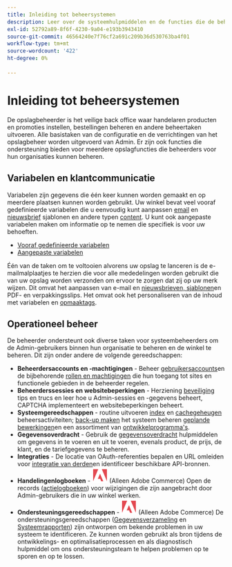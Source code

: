 ```yaml
---
title: Inleiding tot beheersystemen
description: Leer over de systeemhulpmiddelen en de functies die de beheerder van de opslag kan gebruiken om de plaatsen, de gegevens, de integratie, en gebruikers te beheren Admin.
exl-id: 52792a89-8f6f-4230-9a04-e193b3943410
source-git-commit: 46564240e7f76cf2a691c209b36d530763ba4f01
workflow-type: tm+mt
source-wordcount: '422'
ht-degree: 0%

---
```


# Inleiding tot beheersystemen

De opslagbeheerder is het veilige back office waar handelaren producten en promoties instellen, bestellingen beheren en andere beheertaken uitvoeren. Alle basistaken van de configuratie en de verrichtingen van het opslagbeheer worden uitgevoerd van Admin. Er zijn ook functies die ondersteuning bieden voor meerdere opslagfuncties die beheerders voor hun organisaties kunnen beheren.

## Variabelen en klantcommunicatie

Variabelen zijn gegevens die één keer kunnen worden gemaakt en op meerdere plaatsen kunnen worden gebruikt. Uw winkel bevat veel vooraf gedefinieerde variabelen die u eenvoudig kunt aanpassen [email](email-templates.md) en [nieuwsbrief](../merchandising-promotions/newsletter-template.md) sjablonen en andere typen [content](../content-design/introduction.md#content). U kunt ook aangepaste variabelen maken om informatie op te nemen die specifiek is voor uw behoeften.

- [Vooraf gedefinieerde variabelen](variables-predefined.md)
- [Aangepaste variabelen](variables-custom.md)

Één van de taken om te voltooien alvorens uw opslag te lanceren is de e-mailmalplaatjes te herzien die voor alle mededelingen worden gebruikt die van uw opslag worden verzonden om ervoor te zorgen dat zij op uw merk wijzen. Dit omvat het aanpassen van e-mail en [nieuwsbrieven, sjablonen](../merchandising-promotions/newsletter-template.md)en PDF- en verpakkingsslips. Het omvat ook het personaliseren van de inhoud met variabelen en [opmaaktags](markup-tags.md).

## Operationeel beheer

De beheerder ondersteunt ook diverse taken voor systeembeheerders om de Admin-gebruikers binnen hun organisatie te beheren en de winkel te beheren. Dit zijn onder andere de volgende gereedschappen:

- **Beheerdersaccounts en -machtigingen** - Beheer [gebruikersaccounts](permissions-users-all.md)en de bijbehorende [rollen en machtigingen](permissions-user-roles.md) die hun toegang tot sites en functionele gebieden in de beheerder regelen.
- **Beheerderssessies en websitebeperkingen** - Herziening [beveiliging](security.md) tips en trucs en leer hoe u Admin-sessies en -gegevens beheert, CAPTCHA implementeert en websitebeperkingen beheert.
- **Systeemgereedschappen** - routine uitvoeren [index](index-management.md) en [cachegeheugen](cache-management.md) beheersactiviteiten; [back-up maken](backups.md) het systeem beheren [geplande bewerkingen](data-scheduled-import-export.md)en een assortiment van [ontwikkelprogramma&#39;s](developer-tools.md).
- **Gegevensoverdracht** - Gebruik de [gegevensoverdracht](data-transfer.md) hulpmiddelen om gegevens in te voeren en uit te voeren, evenals product, de prijs, de klant, en de tariefgegevens te beheren.
- **Integraties** - De locatie van OAuth-referenties bepalen en URL omleiden voor [integratie van derden](integrations.md)en identificeer beschikbare API-bronnen.
- **Handelingenlogboeken** - ![Adobe Commerce](../assets/adobe-logo.svg) (Alleen Adobe Commerce) Open de records ([actielogboeken](action-log.md)) voor wijzigingen die zijn aangebracht door Admin-gebruikers die in uw winkel werken.
- **Ondersteuningsgereedschappen** - ![Adobe Commerce](../assets/adobe-logo.svg) (Alleen Adobe Commerce) De ondersteuningsgereedschappen ([Gegevensverzameling](support.md#data-collector) en [Systeemrapporten](support.md#access-system-reports)) zijn ontworpen om bekende problemen in uw systeem te identificeren. Ze kunnen worden gebruikt als bron tijdens de ontwikkelings- en optimalisatieprocessen en als diagnostisch hulpmiddel om ons ondersteuningsteam te helpen problemen op te sporen en op te lossen.

